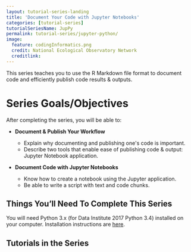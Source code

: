 ```yaml
---
layout: tutorial-series-landing
title: 'Document Your Code with Jupyter Notebooks'
categories: [tutorial-series]
tutorialSeriesName: JupPy
permalink: tutorial-series/jupyter-python/
image:
  feature: codingInformatics.png
  credit: National Ecological Observatory Network
  creditlink: 
---
```


This series teaches you to use the R Markdown file format to document code and 
efficiently publish code results & outputs.

<div id="objectives" markdown="1">

# Series Goals/Objectives
After completing the series, you will be able to:

* **Document & Publish Your Workflow**
	+ Explain why documenting and publishing one's code is important.
	+ Describe two tools that enable ease of publishing code & output: Jupyter Notebook application. 

* **Document Code with Jupyter Notebooks**
	+ Know how to create a notebook using the Jupyter application.
	+ Be able to write a script with text and code chunks.


## Things You’ll Need To Complete This Series

You will need Python 3.x (for Data Institute 2017 Python 3.4) installed on your 
computer. Installation instructions are 
<a href="{{ site.baseurl }}/setup/setup-git-bash-Python" target="_blank">here</a>. 


</div> 

## Tutorials in the Series
